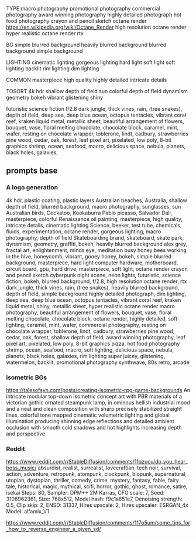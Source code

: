 


TYPE
macro photography
promotional photography
commercial photography
award winning photography
highly detailed photograph
hot food photography
crayon and pencil sketch
octane render https://en.wikipedia.org/wiki/Octane_Render
high resolution octane render
hyper realistic octane render
rtx

BG
simple blurred background
heavily blurred background
blurred background
simple background

LIGHTING
cinematic lighting
gorgeous lighting
hard light
soft light
soft lighting
backlit
rim lighting
dim lighting

COMMON
masterpiece
high quality
highly detailed
intricate details


TOSORT
4k hdr
shallow depth of field
sun
colorful
depth of field
dynamism
geometry
bokeh
vibrant
glistening
shiny


futuristic
science fiction
f/2.8
dark jungle, thick vines, rain, (tree snakes), depth of field,
deep sea, deep blue ocean, octopus tentacles, vibrant coral reef, kraken
liquid metal, metallic sheet,
beautiful arrangement of flowers, bouquet, vase, floral
melting chocolate, chocolate block, caramel, mint, wafer, resting on chocolate wrapper, toblerone, lindt, cadbury, strawberries
pine wood, cedar, oak, forest, leaf
pixel art, pixelated, low poly, 8-bit graphics
shrimp, ocean, seafood, macro, delicious
space, nebula, planets, black holes, galaxies,













































## prompts base

### A logo generation
4k hdr, plastic coating, plastic layers
Australian beaches, Australia, shallow depth of field, blurred background, macro photography, sunglasses, sun
Australian birds, Cockatoo, Kookaburra
Pablo picasso, Salvador Dali, masterpiece, colorful
Renaissance oil painting, masterpiece, high quality, intricate details, cinematic lighting
Science, beeker, test tube, chemicals, fluids, experimentation, octane render, gorgeous lighting, macro photography, depth of field
Skateboarding brand, skateboard, skate park, dynamism, geometry, graffiti, bokeh, heavily blurred background
alex grey, fractal art, enlightenment, minds eye, meditation
busy honey bees working in the hive, honeycomb, vibrant, gooey honey, bokeh, simple blurred background, masterpiece, hard light
computer hardware, motherboard, circuit board, gpu, hard drive, masterpiece, soft light, octane render
crayon and pencil sketch
cyberpunk night scene, neon lights, futuristic, science fiction, bokeh, blurred background, f/2.8, high resolution octane render, rtx
dark jungle, thick vines, rain, (tree snakes), heavily blurred background, depth of field, simple background
highly detailed photograph, dim lighting, deep sea, deep blue ocean, octopus tentacles, vibrant coral reef, kraken
liquid metal, shiny,  metallic sheet, hyper realistic octane render
macro photography, beautiful arrangement of flowers, bouquet, vase, floral
melting chocolate, chocolate block, octane render, highly detailed, soft lighting, caramel, mint, wafer, commercial photography, resting on chocolate wrapper, toblerone, lindt, cadbury, strawberries
pine wood, cedar, oak, forest, shallow depth of field, award winning photography, leaf
pixel art, pixelated, low poly, 8-bit graphics
pizza, hot food photography
shrimp, ocean, seafood, macro, soft lighting, delicious
space, nebula, planets, black holes, galaxies, rim lighting
super juicey, glistening, watermelon, backlit, promotional photography
synthwave, 80s retro, arcade

### isometric BGs
https://talesofsyn.com/posts/creating-isometric-rpg-game-backgrounds
An intricate modular top-down isometric concept art with PBR materials of a victorian gothic ornated steampunk lamp, in ominous hellish industrial mood and a neat and clean composition with sharp precisely stabilized straight lines, colorful tone mapped cinematic volumetric lighting and global illumination producing shinning edge reflections and detailed ambient occlusion with smooth cold shadows and hot highlights increasing depth and perspective

### Reddit
https://www.reddit.com/r/StableDiffusion/comments/11qzucu/do_you_hear_boss_music/
absurdist, realist, surrealist, lovecraftian, tech noir, survival, action, adventure, retropunk, atompunk, clockpunk, biopunk, supernatural, utopian, dystopian, thriller, comedy, crime, mystery, fantasy, fable, fairy tale, historical, magic, mythical, scifi, horror, gothic, ghost, romance, satire, isekai
Steps: 80, Sampler: DPM++ 2M Karras, CFG scale: 7, Seed: 3106962361, Size: 768x512, Model hash: f9c1a851e7, Denoising strength: 0.5, Clip skip: 2, ENSD: 31337, Hires upscale: 2, Hires upscaler: ESRGAN_4x
Model: alfamix_V1

https://www.reddit.com/r/StableDiffusion/comments/117o5um/some_tips_for_how_to_reverse_engineer_a_given_sd/
